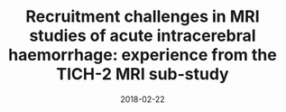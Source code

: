 ---
title: "Recruitment challenges in MRI studies of acute intracerebral haemorrhage: experience from the TICH-2 MRI sub-study"
collection: publications-abstract
permalink: 
excerpt:
date: 2018-02-22
presentation_type: Poster
venue: 'European Stroke Organization Conference'
paperurl:
citation: '<b>Pszczolkowski, S.</b>, Bath, P.M., Sprigg, N. and Dineen, R.A., 2018, February. &quot;Recruitment challenges in MRI studies of acute intracerebral haemorrhage: experience from the TICH-2 MRI sub-study&quot; <i>In European Stroke Organization Conference</i>'
---